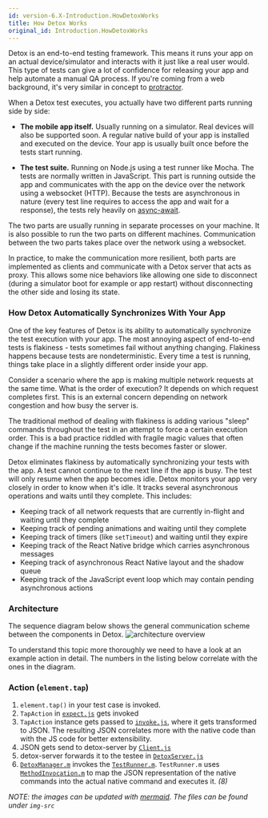 ```yaml
---
id: version-6.X-Introduction.HowDetoxWorks
title: How Detox Works
original_id: Introduction.HowDetoxWorks
---
```


Detox is an end-to-end testing framework. This means it runs your app on an actual device/simulator and interacts with it just like a real user would. This type of tests can give a lot of confidence for releasing your app and help automate a manual QA process. If you're coming from a web background, it's very similar in concept to [protractor](http://www.protractortest.org/#/).

When a Detox test executes, you actually have two different parts running side by side:

* **The mobile app itself.** Usually running on a simulator. Real devices will also be supported soon. A regular native build of your app is installed and executed on the device. Your app is usually built once before the tests start running.

* **The test suite.** Running on Node.js using a test runner like Mocha. The tests are normally written in JavaScript. This part is running outside the app and communicates with the app on the device over the network using a websocket (HTTP). Because the tests are asynchronous in nature (every test line requires to access the app and wait for a response), the tests rely heavily on [async-await](https://ponyfoo.com/articles/understanding-javascript-async-await).

The two parts are usually running in separate processes on your machine. It is also possible to run the two parts on different machines. Communication between the two parts takes place over the network using a websocket.

In practice, to make the communication more resilient, both parts are implemented as clients and communicate with a Detox server that acts as proxy. This allows some nice behaviors like allowing one side to disconnect (during a simulator boot for example or app restart) without disconnecting the other side and losing its state.

### How Detox Automatically Synchronizes With Your App

One of the key features of Detox is its ability to automatically synchronize the test execution with your app. The most annoying aspect of end-to-end tests is flakiness - tests sometimes fail without anything changing. Flakiness happens because tests are nondeterministic. Every time a test is running, things take place in a slightly different order inside your app.

Consider a scenario where the app is making multiple network requests at the same time. What is the order of execution? It depends on which request completes first. This is an external concern depending on network congestion and how busy the server is.

The traditional method of dealing with flakiness is adding various "sleep" commands throughout the test in an attempt to force a certain execution order. This is a bad practice riddled with fragile magic values that often change if the machine running the tests becomes faster or slower.

Detox eliminates flakiness by automatically synchronizing your tests with the app. A test cannot continue to the next line if the app is busy. The test will only resume when the app becomes idle. Detox monitors your app very closely in order to know when it's idle. It tracks several asynchronous operations and waits until they complete. This includes:

* Keeping track of all network requests that are currently in-flight and waiting until they complete
* Keeping track of pending animations and waiting until they complete
* Keeping track of timers (like `setTimeout`) and waiting until they expire
* Keeping track of the React Native bridge which carries asynchronous messages
* Keeping track of asynchronous React Native layout and the shadow queue
* Keeping track of the JavaScript event loop which may contain pending asynchronous actions

### Architecture

The sequence diagram below shows the general communication scheme between the components in Detox.
![architecture overview](img/action-sequence.mmd.png)

To understand this topic more thoroughly we need to have a look at an example action in detail. The numbers in the listing below correlate with the ones in the diagram.

### Action (`element.tap`)

1.  `element.tap()` in your test case is invoked.
2.  `TapAction` in [`expect.js`](https://github.com/wix/detox/blob/master/detox/src/ios/expect.js) gets invoked
3.  `TapAction` instance gets passed to [`invoke.js`](https://github.com/wix/detox/blob/master/detox/src/invoke.js), where it gets transformed to JSON. The resulting JSON correlates more with the native code than with the JS code for better extensibility.
4.  JSON gets send to detox-server by [`Client.js`](https://github.com/wix/detox/blob/master/detox/src/client/Client.js)
5.  detox-server forwards it to the testee in [`DetoxServer.js`](https://github.com/wix/detox/blob/master/detox-server/src/DetoxServer.js)
6.  [`DetoxManager.m`](https://github.com/wix/detox/blob/master/detox/ios/Detox/DetoxManager.m) invokes the [`TestRunner.m`](https://github.com/wix/detox/blob/master/detox/ios/Detox/TestRunner.m). `TestRunner.m` uses [`MethodInvocation.m`](https://github.com/wix/detox/blob/master/detox/ios/Detox/MethodInvocation.m) to map the JSON representation of the native commands into the actual native command and executes it. _(8)_

_NOTE: the images can be updated with [mermaid](http://knsv.github.io/mermaid/#mermaid). The files can be found under `img-src`_
